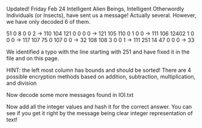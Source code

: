 Updated! Friday Feb 24
Intelligent Alien Beings, Intelligent Otherwordly Individuals (or Insects), have sent us a message! 
Actually several. However, we have only decoded 6 of them.

51 0 8 0 0 2 -> 110
104 121 0 0 0 0 -> 121
105 110 0 1 0 0 -> 111
106 12402 1 0 0 0 -> 117
107 75 0 107 0 0 -> 32
108 108 3 0 0 1  -> 111
251 14 47 0 0 0 -> 33

We identified a typo with the line starting with 251 and have fixed it in the file and on this page.

HINT: the left most column has bounds and should be sorted! There are 4 possible encryption methods based on addition, subtraction, multiplication, and division

Now decode some more messages found in IOI.txt

Now add all the integer values and hash it for the correct answer. 
You can see if you get it right by the message being clear integer representation of text!

